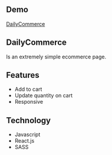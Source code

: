 ## Demo
[DailyCommerce]

## DailyCommerce

Is an extremely simple ecommerce page.

## Features
 - Add to cart
 - Update quantity on cart
 - Responsive

## Technology 

 - Javascript
 - React.js
 - SASS



[DailyCommerce]: <http://dailycommerce.akhmadfauzi.com>
